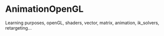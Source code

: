 # AnimationOpenGL
Learning purposes, openGL, shaders, vector, matrix, animation, ik_solvers, retargeting... 
